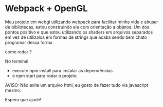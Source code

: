 # Webpack + OpenGL

Meu projeto em webgl utilizando webpack para facilitar minha vida e abusar de bibliotecas, estou construindo ele com orientação a objetos. 
Um dos pontos positivo e que estou utilizando os shaders em arquivos separados em vez de utilizalos em formas de strings que acaba sendo bem chato programar dessa forma.

como rodar ?

No terminal 
* execute npm install para instalar as dependências.
* e npm start para rodar o projeto.

AVISO: Não exite um arquivo html, eu gosto de fazer tudo via javascript mesmo.

Espero que ajude!
